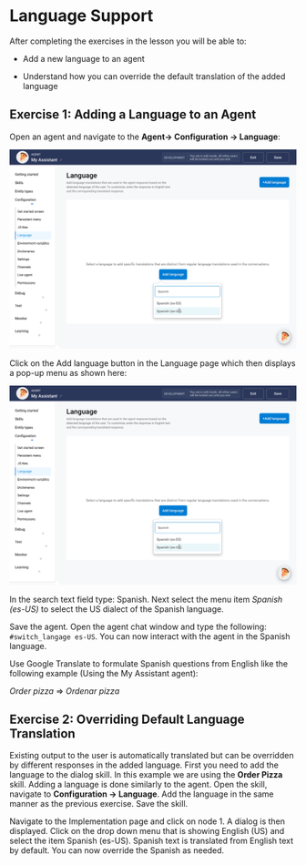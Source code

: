 # Language Support

After completing the exercises in the lesson you will be able to:

- Add a new language to an agent

- Understand how you can override the default translation of the added language

## Exercise 1: Adding a Language to an Agent

Open an agent and navigate to the **Agent-> Configuration -> Language**:

![Agent language configuration](contents/language/images/agent-language-configuration.png)

Click on the Add language button in the Language page which then displays a pop-up menu as shown here:

![Agent language configuration](contents/language/images/language-add-spanish.png)

In the search text field type: Spanish. Next select the menu item _Spanish (es-US)_ to select the US dialect
of the Spanish language.

Save the agent. Open the agent chat window and type the following: `#switch_langage es-US`.
You can now interact with the agent in the Spanish language.

Use Google Translate to formulate Spanish questions from English like the following example (Using the My Assistant agent):

_Order pizza_ => _Ordenar pizza_

## Exercise 2: Overriding Default Language Translation

Existing output to the user is automatically translated but can be overridden by different
responses in the added language. First you need to add the language to the dialog skill.
In this example we are using the **Order Pizza** skill. Adding a language is done similarly to the agent.
Open the skill, navigate to **Configuration -> Language**.
Add the language in the same manner as the previous exercise. Save the skill.

Navigate to the Implementation page and click on node 1. A dialog is then displayed. Click on the drop down menu that is showing English (US) and select the item Spanish (es-US). Spanish text is translated from English text by default. You can now override the Spanish as needed. 

